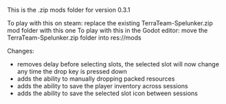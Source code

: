 This is the .zip mods folder for version 0.3.1

To play with this on steam: replace the existing TerraTeam-Spelunker.zip mod folder with this one
To play with this in the Godot editor: move the TerraTeam-Spelunker.zip folder into res://mods

Changes:
- removes delay before selecting slots, the selected slot will now change any time the drop key is pressed down
- adds the ability to manually dropping packed resources
- adds the ability to save the player inventory across sessions
- adds the ability to save the selected slot icon between sessions
